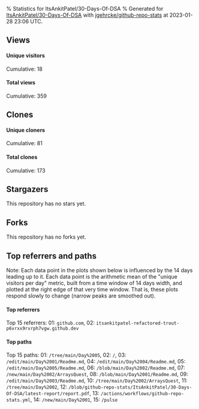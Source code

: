 % Statistics for ItsAnkitPatel/30-Days-Of-DSA
% Generated for [ItsAnkitPatel/30-Days-Of-DSA](https://github.com/ItsAnkitPatel/30-Days-Of-DSA) with [jgehrcke/github-repo-stats](https://github.com/jgehrcke/github-repo-stats) at 2023-01-28 23:06 UTC.


## Views

#### Unique visitors
<div id="chart_views_unique" class="full-width-chart"></div>

Cumulative: 18

#### Total views
<div id="chart_views_total" class="full-width-chart"></div>

Cumulative: 359

<div class="pagebreak-for-print"> </div>

## Clones

#### Unique cloners
<div id="chart_clones_unique" class="full-width-chart"></div>

Cumulative: 81

#### Total clones
<div id="chart_clones_total" class="full-width-chart"></div>

Cumulative: 173



<div class="pagebreak-for-print"> </div>



## Stargazers

This repository has no stars yet.



## Forks

This repository has no forks yet.



<div class="pagebreak-for-print"> </div>



## Top referrers and paths


Note: Each data point in the plots shown below is influenced by the 14 days
leading up to it. Each data point is the arithmetic mean of the "unique
visitors per day" metric, built from a time window of 14 days width, and
plotted at the right edge of that very time window. That is, these plots
respond slowly to change (narrow peaks are smoothed out).




#### Top referrers


<div id="chart_referrers_top_n_alltime" class="full-width-chart"></div>

Top 15 referrers: 01: `github.com`, 02: `itsankitpatel-refactored-trout-p6vrxx9rvrph7vgw.github.dev`





#### Top paths


<div id="chart_paths_top_n_alltime" class="full-width-chart"></div>

Top 15 paths: 01: `/tree/main/Day%2005`, 02: `/`, 03: `/edit/main/Day%2001/Readme.md`, 04: `/edit/main/Day%2004/Readme.md`, 05: `/edit/main/Day%2005/Readme.md`, 06: `/blob/main/Day%2002/Readme.md`, 07: `/new/main/Day%2002/ArraysQuest`, 08: `/blob/main/Day%2001/Readme.md`, 09: `/edit/main/Day%2003/Readme.md`, 10: `/tree/main/Day%2002/ArraysQuest`, 11: `/tree/main/Day%2002`, 12: `/blob/github-repo-stats/ItsAnkitPatel/30-Days-Of-DSA/latest-report/report.pdf`, 13: `/actions/workflows/github-repo-stats.yml`, 14: `/new/main/Day%2001`, 15: `/pulse`


<script type="text/javascript">
    vegaEmbed('#chart_views_unique', {"$schema": "https://vega.github.io/schema/vega-lite/v4.17.0.json", "config": {"arc": {"fill": "#1b1e23"}, "area": {"fill": "#1b1e23"}, "axisBottom": {"domainColor": "#a9b4c4", "gridColor": "#a9b4c4", "labelColor": "#1b1e23", "labelFont": "relative-mono-11-pitch-pro, Menlo, monospace", "tickColor": "#a9b4c4", "titleColor": "#1b1e23", "titleFont": "relative-mono-11-pitch-pro, Menlo, monospace"}, "axisLeft": {"domainColor": "#a9b4c4", "gridColor": "#a9b4c4", "labelColor": "#1b1e23", "labelFont": "relative-mono-11-pitch-pro, Menlo, monospace", "tickColor": "#a9b4c4", "titleColor": "#1b1e23", "titleFont": "relative-mono-11-pitch-pro, Menlo, monospace"}, "axisX": {"grid": false}, "axisY": {"grid": false, "labelBound": true}, "background": "#FFFFFF", "group": {"fill": "#FFFFFF"}, "header": {"fontWeight": 400, "labelFont": "relative-mono-11-pitch-pro, Menlo, monospace", "titleFont": "relative-mono-11-pitch-pro, Menlo, monospace"}, "legend": {"labelFont": "relative-mono-11-pitch-pro, Menlo, monospace", "symbolSize": 200, "symbolType": "circle", "titleFont": "relative-mono-11-pitch-pro, Menlo, monospace"}, "line": {"color": "#1b1e23", "stroke": "#1b1e23"}, "path": {"stroke": "#1b1e23"}, "point": {"color": "#1b1e23", "cursor": "pointer", "filled": true, "size": 20}, "range": {"category": ["#85a2f7", "#ea9755", "#7eb36a", "#f07071", "#bc85d9", "#e587b6", "#a9b4c4", "#d4c05e", "#64b9c4"]}, "style": {"bar": {"fill": "#1b1e23"}, "text": {"font": "relative-mono-11-pitch-pro, Menlo, monospace", "fontWeight": 400}}, "symbol": {"shape": "circle"}, "title": {"anchor": "start", "font": "relative-mono-11-pitch-pro, Menlo, monospace", "fontWeight": 400}, "trail": {"color": "#1b1e23", "stroke": "#1b1e23"}, "view": {"stroke": null}}, "data": {"name": "data-3b9a7548631db9a4aeaa6611759343b7"}, "datasets": {"data-3b9a7548631db9a4aeaa6611759343b7": [{"time": "2023-01-10T00:00:00+00:00", "views_total": 65, "views_unique": 1}, {"time": "2023-01-11T00:00:00+00:00", "views_total": 17, "views_unique": 1}, {"time": "2023-01-12T00:00:00+00:00", "views_total": 55, "views_unique": 1}, {"time": "2023-01-13T00:00:00+00:00", "views_total": 38, "views_unique": 1}, {"time": "2023-01-14T00:00:00+00:00", "views_total": 23, "views_unique": 1}, {"time": "2023-01-15T00:00:00+00:00", "views_total": 6, "views_unique": 1}, {"time": "2023-01-16T00:00:00+00:00", "views_total": 25, "views_unique": 1}, {"time": "2023-01-17T00:00:00+00:00", "views_total": 16, "views_unique": 1}, {"time": "2023-01-18T00:00:00+00:00", "views_total": 9, "views_unique": 1}, {"time": "2023-01-19T00:00:00+00:00", "views_total": 1, "views_unique": 1}, {"time": "2023-01-20T00:00:00+00:00", "views_total": 8, "views_unique": 1}, {"time": "2023-01-21T00:00:00+00:00", "views_total": 7, "views_unique": 1}, {"time": "2023-01-22T00:00:00+00:00", "views_total": 32, "views_unique": 1}, {"time": "2023-01-23T00:00:00+00:00", "views_total": 41, "views_unique": 1}, {"time": "2023-01-24T00:00:00+00:00", "views_total": 0, "views_unique": 0}, {"time": "2023-01-25T00:00:00+00:00", "views_total": 8, "views_unique": 1}, {"time": "2023-01-26T00:00:00+00:00", "views_total": 2, "views_unique": 1}, {"time": "2023-01-27T00:00:00+00:00", "views_total": 4, "views_unique": 1}, {"time": "2023-01-28T00:00:00+00:00", "views_total": 2, "views_unique": 1}]}, "encoding": {"tooltip": [{"field": "views_unique", "format": ".1f", "title": "views (u)", "type": "quantitative"}, {"field": "time", "format": "%B %e, %Y", "title": "date", "type": "temporal"}], "x": {"axis": {"labelAngle": 25}, "field": "time", "scale": {"domain": ["2023-01-10", "2023-01-28"]}, "timeUnit": "yearmonthdate", "title": "date", "type": "temporal"}, "y": {"axis": {}, "field": "views_unique", "scale": {"domain": [0, 1.1], "type": "linear", "zero": true}, "title": "unique views per day", "type": "quantitative"}}, "height": 200, "mark": {"point": true, "type": "line"}, "padding": 10, "width": "container"}, {"actions": false, "renderer": "svg"}).catch(console.error);
vegaEmbed('#chart_views_total', {"$schema": "https://vega.github.io/schema/vega-lite/v4.17.0.json", "config": {"arc": {"fill": "#1b1e23"}, "area": {"fill": "#1b1e23"}, "axisBottom": {"domainColor": "#a9b4c4", "gridColor": "#a9b4c4", "labelColor": "#1b1e23", "labelFont": "relative-mono-11-pitch-pro, Menlo, monospace", "tickColor": "#a9b4c4", "titleColor": "#1b1e23", "titleFont": "relative-mono-11-pitch-pro, Menlo, monospace"}, "axisLeft": {"domainColor": "#a9b4c4", "gridColor": "#a9b4c4", "labelColor": "#1b1e23", "labelFont": "relative-mono-11-pitch-pro, Menlo, monospace", "tickColor": "#a9b4c4", "titleColor": "#1b1e23", "titleFont": "relative-mono-11-pitch-pro, Menlo, monospace"}, "axisX": {"grid": false}, "axisY": {"grid": false, "labelBound": true}, "background": "#FFFFFF", "group": {"fill": "#FFFFFF"}, "header": {"fontWeight": 400, "labelFont": "relative-mono-11-pitch-pro, Menlo, monospace", "titleFont": "relative-mono-11-pitch-pro, Menlo, monospace"}, "legend": {"labelFont": "relative-mono-11-pitch-pro, Menlo, monospace", "symbolSize": 200, "symbolType": "circle", "titleFont": "relative-mono-11-pitch-pro, Menlo, monospace"}, "line": {"color": "#1b1e23", "stroke": "#1b1e23"}, "path": {"stroke": "#1b1e23"}, "point": {"color": "#1b1e23", "cursor": "pointer", "filled": true, "size": 20}, "range": {"category": ["#85a2f7", "#ea9755", "#7eb36a", "#f07071", "#bc85d9", "#e587b6", "#a9b4c4", "#d4c05e", "#64b9c4"]}, "style": {"bar": {"fill": "#1b1e23"}, "text": {"font": "relative-mono-11-pitch-pro, Menlo, monospace", "fontWeight": 400}}, "symbol": {"shape": "circle"}, "title": {"anchor": "start", "font": "relative-mono-11-pitch-pro, Menlo, monospace", "fontWeight": 400}, "trail": {"color": "#1b1e23", "stroke": "#1b1e23"}, "view": {"stroke": null}}, "data": {"name": "data-3b9a7548631db9a4aeaa6611759343b7"}, "datasets": {"data-3b9a7548631db9a4aeaa6611759343b7": [{"time": "2023-01-10T00:00:00+00:00", "views_total": 65, "views_unique": 1}, {"time": "2023-01-11T00:00:00+00:00", "views_total": 17, "views_unique": 1}, {"time": "2023-01-12T00:00:00+00:00", "views_total": 55, "views_unique": 1}, {"time": "2023-01-13T00:00:00+00:00", "views_total": 38, "views_unique": 1}, {"time": "2023-01-14T00:00:00+00:00", "views_total": 23, "views_unique": 1}, {"time": "2023-01-15T00:00:00+00:00", "views_total": 6, "views_unique": 1}, {"time": "2023-01-16T00:00:00+00:00", "views_total": 25, "views_unique": 1}, {"time": "2023-01-17T00:00:00+00:00", "views_total": 16, "views_unique": 1}, {"time": "2023-01-18T00:00:00+00:00", "views_total": 9, "views_unique": 1}, {"time": "2023-01-19T00:00:00+00:00", "views_total": 1, "views_unique": 1}, {"time": "2023-01-20T00:00:00+00:00", "views_total": 8, "views_unique": 1}, {"time": "2023-01-21T00:00:00+00:00", "views_total": 7, "views_unique": 1}, {"time": "2023-01-22T00:00:00+00:00", "views_total": 32, "views_unique": 1}, {"time": "2023-01-23T00:00:00+00:00", "views_total": 41, "views_unique": 1}, {"time": "2023-01-24T00:00:00+00:00", "views_total": 0, "views_unique": 0}, {"time": "2023-01-25T00:00:00+00:00", "views_total": 8, "views_unique": 1}, {"time": "2023-01-26T00:00:00+00:00", "views_total": 2, "views_unique": 1}, {"time": "2023-01-27T00:00:00+00:00", "views_total": 4, "views_unique": 1}, {"time": "2023-01-28T00:00:00+00:00", "views_total": 2, "views_unique": 1}]}, "encoding": {"tooltip": [{"field": "views_total", "format": ".1f", "title": "views (t)", "type": "quantitative"}, {"field": "time", "format": "%B %e, %Y", "title": "date", "type": "temporal"}], "x": {"axis": {"labelAngle": 25}, "field": "time", "scale": {"domain": ["2023-01-10", "2023-01-28"]}, "timeUnit": "yearmonthdate", "title": "date", "type": "temporal"}, "y": {"axis": {}, "field": "views_total", "scale": {"domain": [0, 71.5], "type": "linear", "zero": true}, "title": "total views per day", "type": "quantitative"}}, "height": 200, "mark": {"point": true, "type": "line"}, "padding": 10, "width": "container"}, {"actions": false, "renderer": "svg"}).catch(console.error);
vegaEmbed('#chart_clones_unique', {"$schema": "https://vega.github.io/schema/vega-lite/v4.17.0.json", "config": {"arc": {"fill": "#1b1e23"}, "area": {"fill": "#1b1e23"}, "axisBottom": {"domainColor": "#a9b4c4", "gridColor": "#a9b4c4", "labelColor": "#1b1e23", "labelFont": "relative-mono-11-pitch-pro, Menlo, monospace", "tickColor": "#a9b4c4", "titleColor": "#1b1e23", "titleFont": "relative-mono-11-pitch-pro, Menlo, monospace"}, "axisLeft": {"domainColor": "#a9b4c4", "gridColor": "#a9b4c4", "labelColor": "#1b1e23", "labelFont": "relative-mono-11-pitch-pro, Menlo, monospace", "tickColor": "#a9b4c4", "titleColor": "#1b1e23", "titleFont": "relative-mono-11-pitch-pro, Menlo, monospace"}, "axisX": {"grid": false}, "axisY": {"grid": false, "labelBound": true}, "background": "#FFFFFF", "group": {"fill": "#FFFFFF"}, "header": {"fontWeight": 400, "labelFont": "relative-mono-11-pitch-pro, Menlo, monospace", "titleFont": "relative-mono-11-pitch-pro, Menlo, monospace"}, "legend": {"labelFont": "relative-mono-11-pitch-pro, Menlo, monospace", "symbolSize": 200, "symbolType": "circle", "titleFont": "relative-mono-11-pitch-pro, Menlo, monospace"}, "line": {"color": "#1b1e23", "stroke": "#1b1e23"}, "path": {"stroke": "#1b1e23"}, "point": {"color": "#1b1e23", "cursor": "pointer", "filled": true, "size": 20}, "range": {"category": ["#85a2f7", "#ea9755", "#7eb36a", "#f07071", "#bc85d9", "#e587b6", "#a9b4c4", "#d4c05e", "#64b9c4"]}, "style": {"bar": {"fill": "#1b1e23"}, "text": {"font": "relative-mono-11-pitch-pro, Menlo, monospace", "fontWeight": 400}}, "symbol": {"shape": "circle"}, "title": {"anchor": "start", "font": "relative-mono-11-pitch-pro, Menlo, monospace", "fontWeight": 400}, "trail": {"color": "#1b1e23", "stroke": "#1b1e23"}, "view": {"stroke": null}}, "data": {"name": "data-99e4ca8156b6f1c451efa92360afd99b"}, "datasets": {"data-99e4ca8156b6f1c451efa92360afd99b": [{"clones_total": 24, "clones_unique": 11, "time": "2023-01-10T00:00:00+00:00"}, {"clones_total": 7, "clones_unique": 5, "time": "2023-01-11T00:00:00+00:00"}, {"clones_total": 16, "clones_unique": 8, "time": "2023-01-12T00:00:00+00:00"}, {"clones_total": 10, "clones_unique": 6, "time": "2023-01-13T00:00:00+00:00"}, {"clones_total": 6, "clones_unique": 4, "time": "2023-01-14T00:00:00+00:00"}, {"clones_total": 3, "clones_unique": 2, "time": "2023-01-15T00:00:00+00:00"}, {"clones_total": 19, "clones_unique": 9, "time": "2023-01-16T00:00:00+00:00"}, {"clones_total": 9, "clones_unique": 6, "time": "2023-01-17T00:00:00+00:00"}, {"clones_total": 5, "clones_unique": 3, "time": "2023-01-18T00:00:00+00:00"}, {"clones_total": 2, "clones_unique": 2, "time": "2023-01-19T00:00:00+00:00"}, {"clones_total": 3, "clones_unique": 2, "time": "2023-01-20T00:00:00+00:00"}, {"clones_total": 4, "clones_unique": 3, "time": "2023-01-21T00:00:00+00:00"}, {"clones_total": 9, "clones_unique": 4, "time": "2023-01-22T00:00:00+00:00"}, {"clones_total": 36, "clones_unique": 6, "time": "2023-01-23T00:00:00+00:00"}, {"clones_total": 4, "clones_unique": 2, "time": "2023-01-24T00:00:00+00:00"}, {"clones_total": 6, "clones_unique": 3, "time": "2023-01-25T00:00:00+00:00"}, {"clones_total": 4, "clones_unique": 2, "time": "2023-01-26T00:00:00+00:00"}, {"clones_total": 6, "clones_unique": 3, "time": "2023-01-27T00:00:00+00:00"}, {"clones_total": 0, "clones_unique": 0, "time": "2023-01-28T00:00:00+00:00"}]}, "encoding": {"tooltip": [{"field": "clones_unique", "format": ".1f", "title": "clones (u)", "type": "quantitative"}, {"field": "time", "format": "%B %e, %Y", "title": "date", "type": "temporal"}], "x": {"axis": {"labelAngle": 25}, "field": "time", "scale": {"domain": ["2023-01-10", "2023-01-28"]}, "timeUnit": "yearmonthdate", "title": "date", "type": "temporal"}, "y": {"axis": {}, "field": "clones_unique", "scale": {"domain": [0, 12.100000000000001], "type": "linear", "zero": true}, "title": "unique clones per day", "type": "quantitative"}}, "height": 200, "mark": {"point": true, "type": "line"}, "padding": 10, "width": "container"}, {"actions": false, "renderer": "svg"}).catch(console.error);
vegaEmbed('#chart_clones_total', {"$schema": "https://vega.github.io/schema/vega-lite/v4.17.0.json", "config": {"arc": {"fill": "#1b1e23"}, "area": {"fill": "#1b1e23"}, "axisBottom": {"domainColor": "#a9b4c4", "gridColor": "#a9b4c4", "labelColor": "#1b1e23", "labelFont": "relative-mono-11-pitch-pro, Menlo, monospace", "tickColor": "#a9b4c4", "titleColor": "#1b1e23", "titleFont": "relative-mono-11-pitch-pro, Menlo, monospace"}, "axisLeft": {"domainColor": "#a9b4c4", "gridColor": "#a9b4c4", "labelColor": "#1b1e23", "labelFont": "relative-mono-11-pitch-pro, Menlo, monospace", "tickColor": "#a9b4c4", "titleColor": "#1b1e23", "titleFont": "relative-mono-11-pitch-pro, Menlo, monospace"}, "axisX": {"grid": false}, "axisY": {"grid": false, "labelBound": true}, "background": "#FFFFFF", "group": {"fill": "#FFFFFF"}, "header": {"fontWeight": 400, "labelFont": "relative-mono-11-pitch-pro, Menlo, monospace", "titleFont": "relative-mono-11-pitch-pro, Menlo, monospace"}, "legend": {"labelFont": "relative-mono-11-pitch-pro, Menlo, monospace", "symbolSize": 200, "symbolType": "circle", "titleFont": "relative-mono-11-pitch-pro, Menlo, monospace"}, "line": {"color": "#1b1e23", "stroke": "#1b1e23"}, "path": {"stroke": "#1b1e23"}, "point": {"color": "#1b1e23", "cursor": "pointer", "filled": true, "size": 20}, "range": {"category": ["#85a2f7", "#ea9755", "#7eb36a", "#f07071", "#bc85d9", "#e587b6", "#a9b4c4", "#d4c05e", "#64b9c4"]}, "style": {"bar": {"fill": "#1b1e23"}, "text": {"font": "relative-mono-11-pitch-pro, Menlo, monospace", "fontWeight": 400}}, "symbol": {"shape": "circle"}, "title": {"anchor": "start", "font": "relative-mono-11-pitch-pro, Menlo, monospace", "fontWeight": 400}, "trail": {"color": "#1b1e23", "stroke": "#1b1e23"}, "view": {"stroke": null}}, "data": {"name": "data-99e4ca8156b6f1c451efa92360afd99b"}, "datasets": {"data-99e4ca8156b6f1c451efa92360afd99b": [{"clones_total": 24, "clones_unique": 11, "time": "2023-01-10T00:00:00+00:00"}, {"clones_total": 7, "clones_unique": 5, "time": "2023-01-11T00:00:00+00:00"}, {"clones_total": 16, "clones_unique": 8, "time": "2023-01-12T00:00:00+00:00"}, {"clones_total": 10, "clones_unique": 6, "time": "2023-01-13T00:00:00+00:00"}, {"clones_total": 6, "clones_unique": 4, "time": "2023-01-14T00:00:00+00:00"}, {"clones_total": 3, "clones_unique": 2, "time": "2023-01-15T00:00:00+00:00"}, {"clones_total": 19, "clones_unique": 9, "time": "2023-01-16T00:00:00+00:00"}, {"clones_total": 9, "clones_unique": 6, "time": "2023-01-17T00:00:00+00:00"}, {"clones_total": 5, "clones_unique": 3, "time": "2023-01-18T00:00:00+00:00"}, {"clones_total": 2, "clones_unique": 2, "time": "2023-01-19T00:00:00+00:00"}, {"clones_total": 3, "clones_unique": 2, "time": "2023-01-20T00:00:00+00:00"}, {"clones_total": 4, "clones_unique": 3, "time": "2023-01-21T00:00:00+00:00"}, {"clones_total": 9, "clones_unique": 4, "time": "2023-01-22T00:00:00+00:00"}, {"clones_total": 36, "clones_unique": 6, "time": "2023-01-23T00:00:00+00:00"}, {"clones_total": 4, "clones_unique": 2, "time": "2023-01-24T00:00:00+00:00"}, {"clones_total": 6, "clones_unique": 3, "time": "2023-01-25T00:00:00+00:00"}, {"clones_total": 4, "clones_unique": 2, "time": "2023-01-26T00:00:00+00:00"}, {"clones_total": 6, "clones_unique": 3, "time": "2023-01-27T00:00:00+00:00"}, {"clones_total": 0, "clones_unique": 0, "time": "2023-01-28T00:00:00+00:00"}]}, "encoding": {"tooltip": [{"field": "clones_total", "format": ".1f", "title": "clones (t)", "type": "quantitative"}, {"field": "time", "format": "%B %e, %Y", "title": "date", "type": "temporal"}], "x": {"axis": {"labelAngle": 25}, "field": "time", "scale": {"domain": ["2023-01-10", "2023-01-28"]}, "timeUnit": "yearmonthdate", "title": "date", "type": "temporal"}, "y": {"axis": {}, "field": "clones_total", "scale": {"domain": [0, 39.6], "type": "linear", "zero": true}, "title": "total clones per day", "type": "quantitative"}}, "height": 200, "mark": {"point": true, "type": "line"}, "padding": 10, "width": "container"}, {"actions": false, "renderer": "svg"}).catch(console.error);
vegaEmbed('#chart_referrers_top_n_alltime', {"$schema": "https://vega.github.io/schema/vega-lite/v4.17.0.json", "config": {"arc": {"fill": "#1b1e23"}, "area": {"fill": "#1b1e23"}, "axisBottom": {"domainColor": "#a9b4c4", "gridColor": "#a9b4c4", "labelColor": "#1b1e23", "labelFont": "relative-mono-11-pitch-pro, Menlo, monospace", "tickColor": "#a9b4c4", "titleColor": "#1b1e23", "titleFont": "relative-mono-11-pitch-pro, Menlo, monospace"}, "axisLeft": {"domainColor": "#a9b4c4", "gridColor": "#a9b4c4", "labelColor": "#1b1e23", "labelFont": "relative-mono-11-pitch-pro, Menlo, monospace", "tickColor": "#a9b4c4", "titleColor": "#1b1e23", "titleFont": "relative-mono-11-pitch-pro, Menlo, monospace"}, "axisX": {"grid": false}, "axisY": {"grid": false}, "background": "#FFFFFF", "group": {"fill": "#FFFFFF"}, "header": {"fontWeight": 400, "labelFont": "relative-mono-11-pitch-pro, Menlo, monospace", "titleFont": "relative-mono-11-pitch-pro, Menlo, monospace"}, "legend": {"labelFont": "relative-mono-11-pitch-pro, Menlo, monospace", "symbolSize": 200, "symbolType": "circle", "titleFont": "relative-mono-11-pitch-pro, Menlo, monospace"}, "line": {"color": "#1b1e23", "stroke": "#1b1e23"}, "path": {"stroke": "#1b1e23"}, "point": {"color": "#1b1e23", "cursor": "pointer", "filled": true, "size": 30}, "range": {"category": ["#85a2f7", "#ea9755", "#7eb36a", "#f07071", "#bc85d9", "#e587b6", "#a9b4c4", "#d4c05e", "#64b9c4"]}, "style": {"bar": {"fill": "#1b1e23"}, "text": {"font": "relative-mono-11-pitch-pro, Menlo, monospace", "fontWeight": 400}}, "symbol": {"shape": "circle"}, "title": {"anchor": "start", "font": "relative-mono-11-pitch-pro, Menlo, monospace", "fontWeight": 400}, "trail": {"color": "#1b1e23", "stroke": "#1b1e23"}, "view": {"stroke": null}}, "data": {"name": "data-c4c5c26b84b6731f35ed1b9566bd5c21"}, "datasets": {"data-c4c5c26b84b6731f35ed1b9566bd5c21": [{"referrer": "github.com", "time": "2023-01-11T00:00:00+00:00", "views_unique": 1.0, "views_unique_norm": 0.07142857142857142}, {"referrer": "github.com", "time": "2023-01-12T00:00:00+00:00", "views_unique": 1.0, "views_unique_norm": 0.07142857142857142}, {"referrer": "github.com", "time": "2023-01-13T00:00:00+00:00", "views_unique": 1.0, "views_unique_norm": 0.07142857142857142}, {"referrer": "github.com", "time": "2023-01-14T00:00:00+00:00", "views_unique": 1.0, "views_unique_norm": 0.07142857142857142}, {"referrer": "github.com", "time": "2023-01-15T00:00:00+00:00", "views_unique": 1.0, "views_unique_norm": 0.07142857142857142}, {"referrer": "github.com", "time": "2023-01-16T00:00:00+00:00", "views_unique": 1.0, "views_unique_norm": 0.07142857142857142}, {"referrer": "github.com", "time": "2023-01-17T00:00:00+00:00", "views_unique": 1.0, "views_unique_norm": 0.07142857142857142}, {"referrer": "github.com", "time": "2023-01-18T00:00:00+00:00", "views_unique": 1.0, "views_unique_norm": 0.07142857142857142}, {"referrer": "github.com", "time": "2023-01-19T00:00:00+00:00", "views_unique": 1.0, "views_unique_norm": 0.07142857142857142}, {"referrer": "github.com", "time": "2023-01-20T00:00:00+00:00", "views_unique": 2.0, "views_unique_norm": 0.14285714285714285}, {"referrer": "github.com", "time": "2023-01-21T00:00:00+00:00", "views_unique": 2.0, "views_unique_norm": 0.14285714285714285}, {"referrer": "github.com", "time": "2023-01-22T00:00:00+00:00", "views_unique": 2.0, "views_unique_norm": 0.14285714285714285}, {"referrer": "github.com", "time": "2023-01-23T00:00:00+00:00", "views_unique": 2.0, "views_unique_norm": 0.14285714285714285}, {"referrer": "github.com", "time": "2023-01-24T00:00:00+00:00", "views_unique": 2.0, "views_unique_norm": 0.14285714285714285}, {"referrer": "github.com", "time": "2023-01-25T00:00:00+00:00", "views_unique": 2.0, "views_unique_norm": 0.14285714285714285}, {"referrer": "github.com", "time": "2023-01-26T00:00:00+00:00", "views_unique": 2.0, "views_unique_norm": 0.14285714285714285}, {"referrer": "github.com", "time": "2023-01-27T00:00:00+00:00", "views_unique": 2.0, "views_unique_norm": 0.14285714285714285}, {"referrer": "github.com", "time": "2023-01-28T00:00:00+00:00", "views_unique": 2.0, "views_unique_norm": 0.14285714285714285}, {"referrer": "itsankitpatel-refactored-trout-p6vrxx9rvrph7vgw.github.dev", "time": "2023-01-11T00:00:00+00:00", "views_unique": 1.0, "views_unique_norm": 0.07142857142857142}, {"referrer": "itsankitpatel-refactored-trout-p6vrxx9rvrph7vgw.github.dev", "time": "2023-01-12T00:00:00+00:00", "views_unique": 1.0, "views_unique_norm": 0.07142857142857142}, {"referrer": "itsankitpatel-refactored-trout-p6vrxx9rvrph7vgw.github.dev", "time": "2023-01-13T00:00:00+00:00", "views_unique": 1.0, "views_unique_norm": 0.07142857142857142}, {"referrer": "itsankitpatel-refactored-trout-p6vrxx9rvrph7vgw.github.dev", "time": "2023-01-14T00:00:00+00:00", "views_unique": 1.0, "views_unique_norm": 0.07142857142857142}, {"referrer": "itsankitpatel-refactored-trout-p6vrxx9rvrph7vgw.github.dev", "time": "2023-01-15T00:00:00+00:00", "views_unique": 1.0, "views_unique_norm": 0.07142857142857142}, {"referrer": "itsankitpatel-refactored-trout-p6vrxx9rvrph7vgw.github.dev", "time": "2023-01-16T00:00:00+00:00", "views_unique": 1.0, "views_unique_norm": 0.07142857142857142}, {"referrer": "itsankitpatel-refactored-trout-p6vrxx9rvrph7vgw.github.dev", "time": "2023-01-17T00:00:00+00:00", "views_unique": 1.0, "views_unique_norm": 0.07142857142857142}, {"referrer": "itsankitpatel-refactored-trout-p6vrxx9rvrph7vgw.github.dev", "time": "2023-01-18T00:00:00+00:00", "views_unique": 1.0, "views_unique_norm": 0.07142857142857142}, {"referrer": "itsankitpatel-refactored-trout-p6vrxx9rvrph7vgw.github.dev", "time": "2023-01-19T00:00:00+00:00", "views_unique": 1.0, "views_unique_norm": 0.07142857142857142}, {"referrer": "itsankitpatel-refactored-trout-p6vrxx9rvrph7vgw.github.dev", "time": "2023-01-20T00:00:00+00:00", "views_unique": 1.0, "views_unique_norm": 0.07142857142857142}, {"referrer": "itsankitpatel-refactored-trout-p6vrxx9rvrph7vgw.github.dev", "time": "2023-01-21T00:00:00+00:00", "views_unique": 1.0, "views_unique_norm": 0.07142857142857142}, {"referrer": "itsankitpatel-refactored-trout-p6vrxx9rvrph7vgw.github.dev", "time": "2023-01-22T00:00:00+00:00", "views_unique": 1.0, "views_unique_norm": 0.07142857142857142}, {"referrer": "itsankitpatel-refactored-trout-p6vrxx9rvrph7vgw.github.dev", "time": "2023-01-23T00:00:00+00:00", "views_unique": 1.0, "views_unique_norm": 0.07142857142857142}, {"referrer": "itsankitpatel-refactored-trout-p6vrxx9rvrph7vgw.github.dev", "time": "2023-01-24T00:00:00+00:00", "views_unique": null, "views_unique_norm": null}, {"referrer": "itsankitpatel-refactored-trout-p6vrxx9rvrph7vgw.github.dev", "time": "2023-01-25T00:00:00+00:00", "views_unique": null, "views_unique_norm": null}, {"referrer": "itsankitpatel-refactored-trout-p6vrxx9rvrph7vgw.github.dev", "time": "2023-01-26T00:00:00+00:00", "views_unique": null, "views_unique_norm": null}, {"referrer": "itsankitpatel-refactored-trout-p6vrxx9rvrph7vgw.github.dev", "time": "2023-01-27T00:00:00+00:00", "views_unique": null, "views_unique_norm": null}, {"referrer": "itsankitpatel-refactored-trout-p6vrxx9rvrph7vgw.github.dev", "time": "2023-01-28T00:00:00+00:00", "views_unique": null, "views_unique_norm": null}]}, "encoding": {"color": {"field": "referrer", "legend": {"direction": "vertical", "orient": "top", "title": "Legend:"}, "sort": {"field": "order"}, "type": "nominal"}, "tooltip": [{"field": "referrer", "type": "nominal"}, {"field": "views_unique_norm", "format": ".2f", "title": "views (14d mean)", "type": "quantitative"}, {"field": "time", "format": "%B %e, %Y", "title": "date", "type": "temporal"}], "x": {"axis": {"labelAngle": 25}, "field": "time", "scale": {"domain": ["2023-01-10", "2023-01-28"]}, "timeUnit": "yearmonthdate", "title": "date", "type": "temporal"}, "y": {"field": "views_unique_norm", "scale": {"domain": [0, 0.15714285714285714], "type": "linear", "zero": true}, "title": "unique visitors per day (mean from last 14 days)", "type": "quantitative"}}, "height": 300, "mark": {"point": true, "type": "line"}, "padding": 10, "width": "container"}, {"actions": false, "renderer": "svg"}).catch(console.error);
vegaEmbed('#chart_paths_top_n_alltime', {"$schema": "https://vega.github.io/schema/vega-lite/v4.17.0.json", "config": {"arc": {"fill": "#1b1e23"}, "area": {"fill": "#1b1e23"}, "axisBottom": {"domainColor": "#a9b4c4", "gridColor": "#a9b4c4", "labelColor": "#1b1e23", "labelFont": "relative-mono-11-pitch-pro, Menlo, monospace", "tickColor": "#a9b4c4", "titleColor": "#1b1e23", "titleFont": "relative-mono-11-pitch-pro, Menlo, monospace"}, "axisLeft": {"domainColor": "#a9b4c4", "gridColor": "#a9b4c4", "labelColor": "#1b1e23", "labelFont": "relative-mono-11-pitch-pro, Menlo, monospace", "tickColor": "#a9b4c4", "titleColor": "#1b1e23", "titleFont": "relative-mono-11-pitch-pro, Menlo, monospace"}, "axisX": {"grid": false}, "axisY": {"grid": false}, "background": "#FFFFFF", "group": {"fill": "#FFFFFF"}, "header": {"fontWeight": 400, "labelFont": "relative-mono-11-pitch-pro, Menlo, monospace", "titleFont": "relative-mono-11-pitch-pro, Menlo, monospace"}, "legend": {"labelFont": "relative-mono-11-pitch-pro, Menlo, monospace", "symbolSize": 200, "symbolType": "circle", "titleFont": "relative-mono-11-pitch-pro, Menlo, monospace"}, "line": {"color": "#1b1e23", "stroke": "#1b1e23"}, "path": {"stroke": "#1b1e23"}, "point": {"color": "#1b1e23", "cursor": "pointer", "filled": true, "size": 30}, "range": {"category": ["#85a2f7", "#ea9755", "#7eb36a", "#f07071", "#bc85d9", "#e587b6", "#a9b4c4", "#d4c05e", "#64b9c4"]}, "style": {"bar": {"fill": "#1b1e23"}, "text": {"font": "relative-mono-11-pitch-pro, Menlo, monospace", "fontWeight": 400}}, "symbol": {"shape": "circle"}, "title": {"anchor": "start", "font": "relative-mono-11-pitch-pro, Menlo, monospace", "fontWeight": 400}, "trail": {"color": "#1b1e23", "stroke": "#1b1e23"}, "view": {"stroke": null}}, "data": {"name": "data-6f9acfaa512e8da42cc0774261cf4d22"}, "datasets": {"data-6f9acfaa512e8da42cc0774261cf4d22": [{"path": "/tree/main/Day%2005", "time": "2023-01-11T00:00:00+00:00", "views_unique": null, "views_unique_norm": null}, {"path": "/tree/main/Day%2005", "time": "2023-01-12T00:00:00+00:00", "views_unique": null, "views_unique_norm": null}, {"path": "/tree/main/Day%2005", "time": "2023-01-13T00:00:00+00:00", "views_unique": null, "views_unique_norm": null}, {"path": "/tree/main/Day%2005", "time": "2023-01-14T00:00:00+00:00", "views_unique": null, "views_unique_norm": null}, {"path": "/tree/main/Day%2005", "time": "2023-01-15T00:00:00+00:00", "views_unique": null, "views_unique_norm": null}, {"path": "/tree/main/Day%2005", "time": "2023-01-16T00:00:00+00:00", "views_unique": null, "views_unique_norm": null}, {"path": "/tree/main/Day%2005", "time": "2023-01-17T00:00:00+00:00", "views_unique": null, "views_unique_norm": null}, {"path": "/tree/main/Day%2005", "time": "2023-01-18T00:00:00+00:00", "views_unique": null, "views_unique_norm": null}, {"path": "/tree/main/Day%2005", "time": "2023-01-19T00:00:00+00:00", "views_unique": null, "views_unique_norm": null}, {"path": "/tree/main/Day%2005", "time": "2023-01-20T00:00:00+00:00", "views_unique": null, "views_unique_norm": null}, {"path": "/tree/main/Day%2005", "time": "2023-01-21T00:00:00+00:00", "views_unique": null, "views_unique_norm": null}, {"path": "/tree/main/Day%2005", "time": "2023-01-22T00:00:00+00:00", "views_unique": null, "views_unique_norm": null}, {"path": "/tree/main/Day%2005", "time": "2023-01-23T00:00:00+00:00", "views_unique": null, "views_unique_norm": null}, {"path": "/tree/main/Day%2005", "time": "2023-01-24T00:00:00+00:00", "views_unique": 1.0, "views_unique_norm": 0.07142857142857142}, {"path": "/tree/main/Day%2005", "time": "2023-01-25T00:00:00+00:00", "views_unique": 1.0, "views_unique_norm": 0.07142857142857142}, {"path": "/tree/main/Day%2005", "time": "2023-01-26T00:00:00+00:00", "views_unique": 1.0, "views_unique_norm": 0.07142857142857142}, {"path": "/tree/main/Day%2005", "time": "2023-01-27T00:00:00+00:00", "views_unique": 2.0, "views_unique_norm": 0.14285714285714285}, {"path": "/tree/main/Day%2005", "time": "2023-01-28T00:00:00+00:00", "views_unique": 2.0, "views_unique_norm": 0.14285714285714285}, {"path": "/", "time": "2023-01-11T00:00:00+00:00", "views_unique": 1.0, "views_unique_norm": 0.07142857142857142}, {"path": "/", "time": "2023-01-12T00:00:00+00:00", "views_unique": 1.0, "views_unique_norm": 0.07142857142857142}, {"path": "/", "time": "2023-01-13T00:00:00+00:00", "views_unique": 1.0, "views_unique_norm": 0.07142857142857142}, {"path": "/", "time": "2023-01-14T00:00:00+00:00", "views_unique": 1.0, "views_unique_norm": 0.07142857142857142}, {"path": "/", "time": "2023-01-15T00:00:00+00:00", "views_unique": 1.0, "views_unique_norm": 0.07142857142857142}, {"path": "/", "time": "2023-01-16T00:00:00+00:00", "views_unique": 1.0, "views_unique_norm": 0.07142857142857142}, {"path": "/", "time": "2023-01-17T00:00:00+00:00", "views_unique": 1.0, "views_unique_norm": 0.07142857142857142}, {"path": "/", "time": "2023-01-18T00:00:00+00:00", "views_unique": 1.0, "views_unique_norm": 0.07142857142857142}, {"path": "/", "time": "2023-01-19T00:00:00+00:00", "views_unique": 1.0, "views_unique_norm": 0.07142857142857142}, {"path": "/", "time": "2023-01-20T00:00:00+00:00", "views_unique": 2.0, "views_unique_norm": 0.14285714285714285}, {"path": "/", "time": "2023-01-21T00:00:00+00:00", "views_unique": 2.0, "views_unique_norm": 0.14285714285714285}, {"path": "/", "time": "2023-01-22T00:00:00+00:00", "views_unique": 2.0, "views_unique_norm": 0.14285714285714285}, {"path": "/", "time": "2023-01-23T00:00:00+00:00", "views_unique": 2.0, "views_unique_norm": 0.14285714285714285}, {"path": "/", "time": "2023-01-24T00:00:00+00:00", "views_unique": 2.0, "views_unique_norm": 0.14285714285714285}, {"path": "/", "time": "2023-01-25T00:00:00+00:00", "views_unique": 2.0, "views_unique_norm": 0.14285714285714285}, {"path": "/", "time": "2023-01-26T00:00:00+00:00", "views_unique": 2.0, "views_unique_norm": 0.14285714285714285}, {"path": "/", "time": "2023-01-27T00:00:00+00:00", "views_unique": 2.0, "views_unique_norm": 0.14285714285714285}, {"path": "/", "time": "2023-01-28T00:00:00+00:00", "views_unique": 2.0, "views_unique_norm": 0.14285714285714285}, {"path": "/edit/main/Day%2001/Readme.md", "time": "2023-01-11T00:00:00+00:00", "views_unique": 1.0, "views_unique_norm": 0.07142857142857142}, {"path": "/edit/main/Day%2001/Readme.md", "time": "2023-01-12T00:00:00+00:00", "views_unique": 1.0, "views_unique_norm": 0.07142857142857142}, {"path": "/edit/main/Day%2001/Readme.md", "time": "2023-01-13T00:00:00+00:00", "views_unique": 1.0, "views_unique_norm": 0.07142857142857142}, {"path": "/edit/main/Day%2001/Readme.md", "time": "2023-01-14T00:00:00+00:00", "views_unique": null, "views_unique_norm": null}, {"path": "/edit/main/Day%2001/Readme.md", "time": "2023-01-15T00:00:00+00:00", "views_unique": null, "views_unique_norm": null}, {"path": "/edit/main/Day%2001/Readme.md", "time": "2023-01-16T00:00:00+00:00", "views_unique": null, "views_unique_norm": null}, {"path": "/edit/main/Day%2001/Readme.md", "time": "2023-01-17T00:00:00+00:00", "views_unique": null, "views_unique_norm": null}, {"path": "/edit/main/Day%2001/Readme.md", "time": "2023-01-18T00:00:00+00:00", "views_unique": null, "views_unique_norm": null}, {"path": "/edit/main/Day%2001/Readme.md", "time": "2023-01-19T00:00:00+00:00", "views_unique": null, "views_unique_norm": null}, {"path": "/edit/main/Day%2001/Readme.md", "time": "2023-01-20T00:00:00+00:00", "views_unique": null, "views_unique_norm": null}, {"path": "/edit/main/Day%2001/Readme.md", "time": "2023-01-21T00:00:00+00:00", "views_unique": null, "views_unique_norm": null}, {"path": "/edit/main/Day%2001/Readme.md", "time": "2023-01-22T00:00:00+00:00", "views_unique": null, "views_unique_norm": null}, {"path": "/edit/main/Day%2001/Readme.md", "time": "2023-01-23T00:00:00+00:00", "views_unique": null, "views_unique_norm": null}, {"path": "/edit/main/Day%2001/Readme.md", "time": "2023-01-24T00:00:00+00:00", "views_unique": null, "views_unique_norm": null}, {"path": "/edit/main/Day%2001/Readme.md", "time": "2023-01-25T00:00:00+00:00", "views_unique": null, "views_unique_norm": null}, {"path": "/edit/main/Day%2001/Readme.md", "time": "2023-01-26T00:00:00+00:00", "views_unique": null, "views_unique_norm": null}, {"path": "/edit/main/Day%2001/Readme.md", "time": "2023-01-27T00:00:00+00:00", "views_unique": null, "views_unique_norm": null}, {"path": "/edit/main/Day%2001/Readme.md", "time": "2023-01-28T00:00:00+00:00", "views_unique": null, "views_unique_norm": null}, {"path": "/edit/main/Day%2004/Readme.md", "time": "2023-01-11T00:00:00+00:00", "views_unique": null, "views_unique_norm": null}, {"path": "/edit/main/Day%2004/Readme.md", "time": "2023-01-12T00:00:00+00:00", "views_unique": null, "views_unique_norm": null}, {"path": "/edit/main/Day%2004/Readme.md", "time": "2023-01-13T00:00:00+00:00", "views_unique": null, "views_unique_norm": null}, {"path": "/edit/main/Day%2004/Readme.md", "time": "2023-01-14T00:00:00+00:00", "views_unique": null, "views_unique_norm": null}, {"path": "/edit/main/Day%2004/Readme.md", "time": "2023-01-15T00:00:00+00:00", "views_unique": null, "views_unique_norm": null}, {"path": "/edit/main/Day%2004/Readme.md", "time": "2023-01-16T00:00:00+00:00", "views_unique": null, "views_unique_norm": null}, {"path": "/edit/main/Day%2004/Readme.md", "time": "2023-01-17T00:00:00+00:00", "views_unique": null, "views_unique_norm": null}, {"path": "/edit/main/Day%2004/Readme.md", "time": "2023-01-18T00:00:00+00:00", "views_unique": 1.0, "views_unique_norm": 0.07142857142857142}, {"path": "/edit/main/Day%2004/Readme.md", "time": "2023-01-19T00:00:00+00:00", "views_unique": 1.0, "views_unique_norm": 0.07142857142857142}, {"path": "/edit/main/Day%2004/Readme.md", "time": "2023-01-20T00:00:00+00:00", "views_unique": 1.0, "views_unique_norm": 0.07142857142857142}, {"path": "/edit/main/Day%2004/Readme.md", "time": "2023-01-21T00:00:00+00:00", "views_unique": 1.0, "views_unique_norm": 0.07142857142857142}, {"path": "/edit/main/Day%2004/Readme.md", "time": "2023-01-22T00:00:00+00:00", "views_unique": 1.0, "views_unique_norm": 0.07142857142857142}, {"path": "/edit/main/Day%2004/Readme.md", "time": "2023-01-23T00:00:00+00:00", "views_unique": 1.0, "views_unique_norm": 0.07142857142857142}, {"path": "/edit/main/Day%2004/Readme.md", "time": "2023-01-24T00:00:00+00:00", "views_unique": 1.0, "views_unique_norm": 0.07142857142857142}, {"path": "/edit/main/Day%2004/Readme.md", "time": "2023-01-25T00:00:00+00:00", "views_unique": 1.0, "views_unique_norm": 0.07142857142857142}, {"path": "/edit/main/Day%2004/Readme.md", "time": "2023-01-26T00:00:00+00:00", "views_unique": 1.0, "views_unique_norm": 0.07142857142857142}, {"path": "/edit/main/Day%2004/Readme.md", "time": "2023-01-27T00:00:00+00:00", "views_unique": 1.0, "views_unique_norm": 0.07142857142857142}, {"path": "/edit/main/Day%2004/Readme.md", "time": "2023-01-28T00:00:00+00:00", "views_unique": 1.0, "views_unique_norm": 0.07142857142857142}, {"path": "/edit/main/Day%2005/Readme.md", "time": "2023-01-11T00:00:00+00:00", "views_unique": null, "views_unique_norm": null}, {"path": "/edit/main/Day%2005/Readme.md", "time": "2023-01-12T00:00:00+00:00", "views_unique": null, "views_unique_norm": null}, {"path": "/edit/main/Day%2005/Readme.md", "time": "2023-01-13T00:00:00+00:00", "views_unique": null, "views_unique_norm": null}, {"path": "/edit/main/Day%2005/Readme.md", "time": "2023-01-14T00:00:00+00:00", "views_unique": null, "views_unique_norm": null}, {"path": "/edit/main/Day%2005/Readme.md", "time": "2023-01-15T00:00:00+00:00", "views_unique": null, "views_unique_norm": null}, {"path": "/edit/main/Day%2005/Readme.md", "time": "2023-01-16T00:00:00+00:00", "views_unique": null, "views_unique_norm": null}, {"path": "/edit/main/Day%2005/Readme.md", "time": "2023-01-17T00:00:00+00:00", "views_unique": null, "views_unique_norm": null}, {"path": "/edit/main/Day%2005/Readme.md", "time": "2023-01-18T00:00:00+00:00", "views_unique": null, "views_unique_norm": null}, {"path": "/edit/main/Day%2005/Readme.md", "time": "2023-01-19T00:00:00+00:00", "views_unique": null, "views_unique_norm": null}, {"path": "/edit/main/Day%2005/Readme.md", "time": "2023-01-20T00:00:00+00:00", "views_unique": null, "views_unique_norm": null}, {"path": "/edit/main/Day%2005/Readme.md", "time": "2023-01-21T00:00:00+00:00", "views_unique": null, "views_unique_norm": null}, {"path": "/edit/main/Day%2005/Readme.md", "time": "2023-01-22T00:00:00+00:00", "views_unique": null, "views_unique_norm": null}, {"path": "/edit/main/Day%2005/Readme.md", "time": "2023-01-23T00:00:00+00:00", "views_unique": null, "views_unique_norm": null}, {"path": "/edit/main/Day%2005/Readme.md", "time": "2023-01-24T00:00:00+00:00", "views_unique": 1.0, "views_unique_norm": 0.07142857142857142}, {"path": "/edit/main/Day%2005/Readme.md", "time": "2023-01-25T00:00:00+00:00", "views_unique": 1.0, "views_unique_norm": 0.07142857142857142}, {"path": "/edit/main/Day%2005/Readme.md", "time": "2023-01-26T00:00:00+00:00", "views_unique": 1.0, "views_unique_norm": 0.07142857142857142}, {"path": "/edit/main/Day%2005/Readme.md", "time": "2023-01-27T00:00:00+00:00", "views_unique": 1.0, "views_unique_norm": 0.07142857142857142}, {"path": "/edit/main/Day%2005/Readme.md", "time": "2023-01-28T00:00:00+00:00", "views_unique": 1.0, "views_unique_norm": 0.07142857142857142}, {"path": "/blob/main/Day%2002/Readme.md", "time": "2023-01-11T00:00:00+00:00", "views_unique": null, "views_unique_norm": null}, {"path": "/blob/main/Day%2002/Readme.md", "time": "2023-01-12T00:00:00+00:00", "views_unique": null, "views_unique_norm": null}, {"path": "/blob/main/Day%2002/Readme.md", "time": "2023-01-13T00:00:00+00:00", "views_unique": 1.0, "views_unique_norm": 0.07142857142857142}, {"path": "/blob/main/Day%2002/Readme.md", "time": "2023-01-14T00:00:00+00:00", "views_unique": 1.0, "views_unique_norm": 0.07142857142857142}, {"path": "/blob/main/Day%2002/Readme.md", "time": "2023-01-15T00:00:00+00:00", "views_unique": 1.0, "views_unique_norm": 0.07142857142857142}, {"path": "/blob/main/Day%2002/Readme.md", "time": "2023-01-16T00:00:00+00:00", "views_unique": 1.0, "views_unique_norm": 0.07142857142857142}, {"path": "/blob/main/Day%2002/Readme.md", "time": "2023-01-17T00:00:00+00:00", "views_unique": 1.0, "views_unique_norm": 0.07142857142857142}, {"path": "/blob/main/Day%2002/Readme.md", "time": "2023-01-18T00:00:00+00:00", "views_unique": 1.0, "views_unique_norm": 0.07142857142857142}, {"path": "/blob/main/Day%2002/Readme.md", "time": "2023-01-19T00:00:00+00:00", "views_unique": 1.0, "views_unique_norm": 0.07142857142857142}, {"path": "/blob/main/Day%2002/Readme.md", "time": "2023-01-20T00:00:00+00:00", "views_unique": 1.0, "views_unique_norm": 0.07142857142857142}, {"path": "/blob/main/Day%2002/Readme.md", "time": "2023-01-21T00:00:00+00:00", "views_unique": 1.0, "views_unique_norm": 0.07142857142857142}, {"path": "/blob/main/Day%2002/Readme.md", "time": "2023-01-22T00:00:00+00:00", "views_unique": 1.0, "views_unique_norm": 0.07142857142857142}, {"path": "/blob/main/Day%2002/Readme.md", "time": "2023-01-23T00:00:00+00:00", "views_unique": 1.0, "views_unique_norm": 0.07142857142857142}, {"path": "/blob/main/Day%2002/Readme.md", "time": "2023-01-24T00:00:00+00:00", "views_unique": 1.0, "views_unique_norm": 0.07142857142857142}, {"path": "/blob/main/Day%2002/Readme.md", "time": "2023-01-25T00:00:00+00:00", "views_unique": 1.0, "views_unique_norm": 0.07142857142857142}, {"path": "/blob/main/Day%2002/Readme.md", "time": "2023-01-26T00:00:00+00:00", "views_unique": null, "views_unique_norm": null}, {"path": "/blob/main/Day%2002/Readme.md", "time": "2023-01-27T00:00:00+00:00", "views_unique": null, "views_unique_norm": null}, {"path": "/blob/main/Day%2002/Readme.md", "time": "2023-01-28T00:00:00+00:00", "views_unique": null, "views_unique_norm": null}, {"path": "/new/main/Day%2002/ArraysQuest", "time": "2023-01-11T00:00:00+00:00", "views_unique": null, "views_unique_norm": null}, {"path": "/new/main/Day%2002/ArraysQuest", "time": "2023-01-12T00:00:00+00:00", "views_unique": null, "views_unique_norm": null}, {"path": "/new/main/Day%2002/ArraysQuest", "time": "2023-01-13T00:00:00+00:00", "views_unique": null, "views_unique_norm": null}, {"path": "/new/main/Day%2002/ArraysQuest", "time": "2023-01-14T00:00:00+00:00", "views_unique": null, "views_unique_norm": null}, {"path": "/new/main/Day%2002/ArraysQuest", "time": "2023-01-15T00:00:00+00:00", "views_unique": 1.0, "views_unique_norm": 0.07142857142857142}, {"path": "/new/main/Day%2002/ArraysQuest", "time": "2023-01-16T00:00:00+00:00", "views_unique": 1.0, "views_unique_norm": 0.07142857142857142}, {"path": "/new/main/Day%2002/ArraysQuest", "time": "2023-01-17T00:00:00+00:00", "views_unique": 1.0, "views_unique_norm": 0.07142857142857142}, {"path": "/new/main/Day%2002/ArraysQuest", "time": "2023-01-18T00:00:00+00:00", "views_unique": null, "views_unique_norm": null}, {"path": "/new/main/Day%2002/ArraysQuest", "time": "2023-01-19T00:00:00+00:00", "views_unique": null, "views_unique_norm": null}, {"path": "/new/main/Day%2002/ArraysQuest", "time": "2023-01-20T00:00:00+00:00", "views_unique": null, "views_unique_norm": null}, {"path": "/new/main/Day%2002/ArraysQuest", "time": "2023-01-21T00:00:00+00:00", "views_unique": null, "views_unique_norm": null}, {"path": "/new/main/Day%2002/ArraysQuest", "time": "2023-01-22T00:00:00+00:00", "views_unique": null, "views_unique_norm": null}, {"path": "/new/main/Day%2002/ArraysQuest", "time": "2023-01-23T00:00:00+00:00", "views_unique": null, "views_unique_norm": null}, {"path": "/new/main/Day%2002/ArraysQuest", "time": "2023-01-24T00:00:00+00:00", "views_unique": null, "views_unique_norm": null}, {"path": "/new/main/Day%2002/ArraysQuest", "time": "2023-01-25T00:00:00+00:00", "views_unique": null, "views_unique_norm": null}, {"path": "/new/main/Day%2002/ArraysQuest", "time": "2023-01-26T00:00:00+00:00", "views_unique": null, "views_unique_norm": null}, {"path": "/new/main/Day%2002/ArraysQuest", "time": "2023-01-27T00:00:00+00:00", "views_unique": null, "views_unique_norm": null}, {"path": "/new/main/Day%2002/ArraysQuest", "time": "2023-01-28T00:00:00+00:00", "views_unique": null, "views_unique_norm": null}]}, "encoding": {"color": {"field": "path", "legend": {"direction": "vertical", "orient": "top", "title": "Legend:"}, "sort": {"field": "order"}, "type": "nominal"}, "tooltip": [{"field": "path", "type": "nominal"}, {"field": "views_unique_norm", "format": ".2f", "title": "views (14d mean)", "type": "quantitative"}, {"field": "time", "format": "%B %e, %Y", "title": "date", "type": "temporal"}], "x": {"axis": {"labelAngle": 25}, "field": "time", "scale": {"domain": ["2023-01-10", "2023-01-28"]}, "timeUnit": "yearmonthdate", "title": "date", "type": "temporal"}, "y": {"field": "views_unique_norm", "scale": {"domain": [0, 0.15714285714285714], "type": "linear", "zero": true}, "title": "unique visitors per day (mean from last 14 days)", "type": "quantitative"}}, "height": 300, "mark": {"point": true, "type": "line"}, "padding": 10, "width": "container"}, {"actions": false, "renderer": "svg"}).catch(console.error);
    </script>